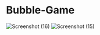 # Bubble-Game
![Screenshot (16)](https://github.com/Surajyadav4777/Bubble-Game/assets/146837022/38ba428c-c261-4e9b-8289-d7efb4b16d88)
![Screenshot (15)](https://github.com/Surajyadav4777/Bubble-Game/assets/146837022/dce98949-fc59-4207-9a04-25048a593541)
